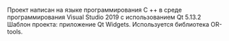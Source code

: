 Проект написан на языке программирования C ++ в среде программирования Visual Studio 2019 с использованием Qt 5.13.2 Шаблон проекта: приложение Qt Widgets. Используется библиотека OR-tools.

